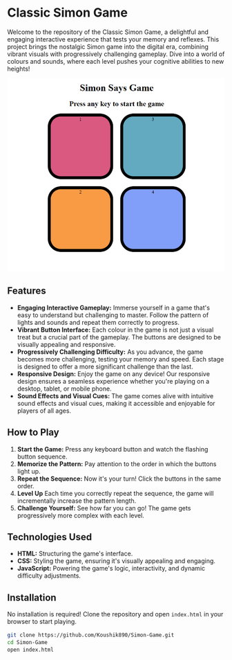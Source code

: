 # Classic Simon Game

Welcome to the repository of the Classic Simon Game, a delightful and engaging interactive experience that tests your memory and reflexes. This project brings the nostalgic Simon game into the digital era, combining vibrant visuals with progressively challenging gameplay. Dive into a world of colours and sounds, where each level pushes your cognitive abilities to new heights!

![Simon Game Screenshot](simon-game.png)

## Features

- **Engaging Interactive Gameplay:** Immerse yourself in a game that's easy to understand but challenging to master. Follow the pattern of lights and sounds and repeat them correctly to progress.
- **Vibrant Button Interface:** Each colour in the game is not just a visual treat but a crucial part of the gameplay. The buttons are designed to be visually appealing and responsive.
- **Progressively Challenging Difficulty:** As you advance, the game becomes more challenging, testing your memory and speed. Each stage is designed to offer a more significant challenge than the last.
- **Responsive Design:** Enjoy the game on any device! Our responsive design ensures a seamless experience whether you're playing on a desktop, tablet, or mobile phone.
- **Sound Effects and Visual Cues:** The game comes alive with intuitive sound effects and visual cues, making it accessible and enjoyable for players of all ages.

## How to Play

1. **Start the Game:** Press any keyboard button and watch the flashing button sequence.
2. **Memorize the Pattern:** Pay attention to the order in which the buttons light up.
3. **Repeat the Sequence:** Now it's your turn! Click the buttons in the same order.
4. **Level Up** Each time you correctly repeat the sequence, the game will incrementally increase the pattern length.
5. **Challenge Yourself:** See how far you can go! The game gets progressively more complex with each level.

## Technologies Used

- **HTML:** Structuring the game's interface.
- **CSS:** Styling the game, ensuring it's visually appealing and engaging.
- **JavaScript:** Powering the game's logic, interactivity, and dynamic difficulty adjustments.

## Installation

No installation is required! Clone the repository and open `index.html` in your browser to start playing.

```bash
git clone https://github.com/Koushik890/Simon-Game.git
cd Simon-Game
open index.html
